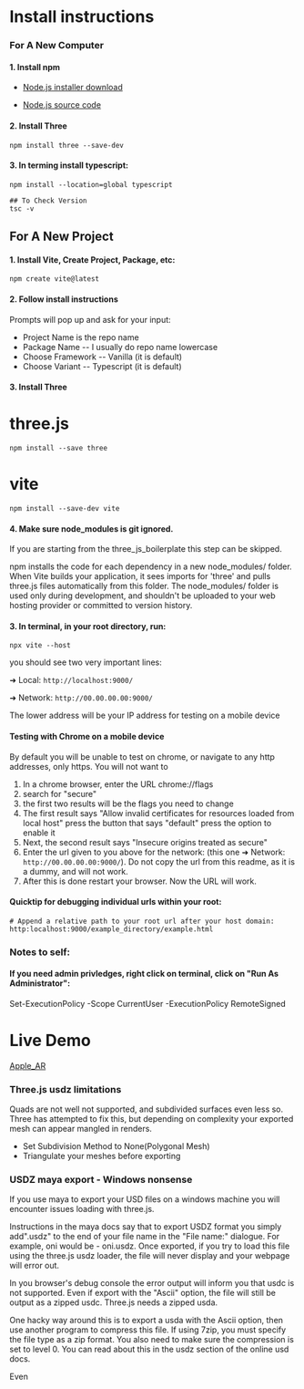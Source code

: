 

# Install instructions

### For A New Computer ###

#### 1. Install npm ####

* [Node.js installer download](https://nodejs.org/en/download/package-manager)

* [Node.js source code](https://github.com/nodesource/distributions)

#### 2.  Install Three ####
    npm install three --save-dev

#### 3.  In terming install typescript: ####
    npm install --location=global typescript

    ## To Check Version
    tsc -v

## For A New Project

#### 1. Install Vite, Create Project, Package, etc: ####
    npm create vite@latest

#### 2. Follow install instructions
Prompts will pop up and ask for your input:
* Project Name is the repo name
* Package Name -- I usually do repo name lowercase
* Choose Framework -- Vanilla (it is default)
* Choose Variant -- Typescript (it is default)
####

#### 3. Install Three

# three.js
    npm install --save three

# vite
    npm install --save-dev vite

#### 4. Make sure node_modules is git ignored.
If you are starting from the three_js_boilerplate this step can be skipped.

npm installs the code for each dependency in a new node_modules/ folder. When Vite builds your application, it sees imports for 'three' and pulls three.js files automatically from this folder. The node_modules/ folder is used only during development, and shouldn't be uploaded to your web hosting provider or committed to version history.

#### 3.  In terminal, in your root directory, run:
    npx vite --host

you should see two very important lines:

  ➜  Local:   `http://localhost:9000/`
  
  ➜  Network: `http://00.00.00.00:9000/`

The lower address will be your IP address for testing on a mobile device

####  Testing with Chrome on a mobile device
By default you will be unable to test on chrome, or navigate to any http addresses, only https.  You will not want to 

1. In a chrome browser, enter the URL chrome://flags
2. search for "secure"
3. the first two results will be the flags you need to change
4. The first result says "Allow invalid certificates for resources loaded from local host" press the button that says "default" press the option to enable it
5. Next, the second result says "Insecure origins treated as secure"
6. Enter the url given to you above for the network:
(this one ➜  Network: `http://00.00.00.00:9000/`).  Do not copy the url from this readme, as it is a dummy, and will not work.
7. After this is done restart your browser. Now the URL will work.


#### Quicktip for debugging individual urls within your root:

    # Append a relative path to your root url after your host domain:
    http:localhost:9000/example_directory/example.html



### Notes to self:
#### If you need admin privledges, right click on terminal, click on "Run As Administrator":
Set-ExecutionPolicy -Scope CurrentUser -ExecutionPolicy RemoteSigned


# Live Demo
[Apple_AR](https://rotoslinger.github.io/Apple_AR/)

### Three.js usdz limitations
Quads are not well not supported, and subdivided surfaces even less so. Three has attempted to fix this, but depending on complexity your exported mesh can appear mangled in renders.

* Set Subdivision Method to None(Polygonal Mesh)
* Triangulate your meshes before exporting

### USDZ maya export - Windows nonsense ####

If you use maya to export your USD files on a windows machine you will encounter issues loading with three.js.

Instructions in the maya docs say that to export USDZ format you simply add".usdz" to the end of your file name in the "File name:" dialogue.  For example, oni would be - oni.usdz. Once exported, if you try to load this file using the three.js usdz loader, the file will never display and your webpage will error out.

In you browser's debug console the error output will inform you that usdc is not supported. Even if export with the "Ascii" option, the file will still be output as a zipped usdc.  Three.js needs a zipped usda.

One hacky way around this is to export a usda with the Ascii option, then use another program to compress this file.  If using 7zip, you must specify the file type as a zip format.  You also need to make sure the compression is set to level 0.  You can read about this in the usdz section of the online usd docs.

Even 

